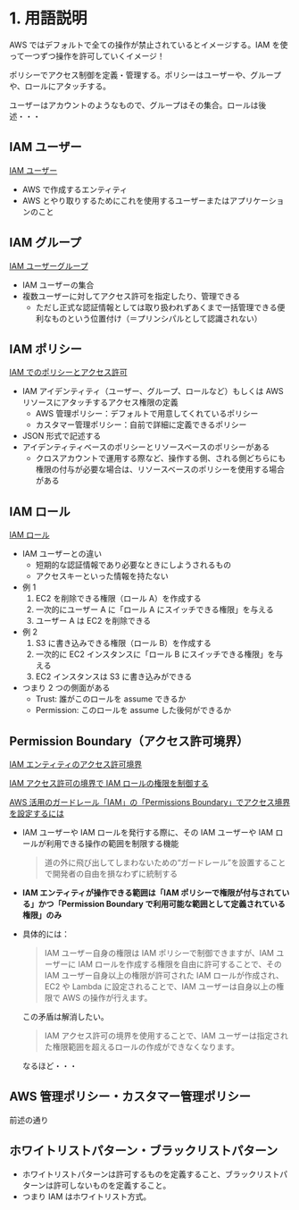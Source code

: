 # 1. 用語説明

AWS ではデフォルトで全ての操作が禁止されているとイメージする。IAM を使って一つずつ操作を許可していくイメージ！

ポリシーでアクセス制御を定義・管理する。ポリシーはユーザーや、グループや、ロールにアタッチする。

ユーザーはアカウントのようなもので、グループはその集合。ロールは後述・・・

## IAM ユーザー

[IAM ユーザー](https://docs.aws.amazon.com/ja_jp/IAM/latest/UserGuide/id_users.html)

- AWS で作成するエンティティ
- AWS とやり取りするためにこれを使用するユーザーまたはアプリケーションのこと

## IAM グループ

[IAM ユーザーグループ](https://docs.aws.amazon.com/ja_jp/IAM/latest/UserGuide/id_groups.html)

- IAM ユーザーの集合
- 複数ユーザーに対してアクセス許可を指定したり、管理できる
  - ただし正式な認証情報としては取り扱われずあくまで一括管理できる便利なものという位置付け（＝プリンシパルとして認識されない）

## IAM ポリシー

[IAM でのポリシーとアクセス許可](https://docs.aws.amazon.com/ja_jp/IAM/latest/UserGuide/access_policies.html)

- IAM アイデンティティ（ユーザー、グループ、ロールなど）もしくは AWS リソースにアタッチするアクセス権限の定義
  - AWS 管理ポリシー：デフォルトで用意してくれているポリシー
  - カスタマー管理ポリシー：自前で詳細に定義できるポリシー
- JSON 形式で記述する
- アイデンティティベースのポリシーとリソースベースのポリシーがある
  - クロスアカウントで運用する際など、操作する側、される側どちらにも権限の付与が必要な場合は、リソースベースのポリシーを使用する場合がある

## IAM ロール

[IAM ロール](https://docs.aws.amazon.com/ja_jp/IAM/latest/UserGuide/id_roles.html)

- IAM ユーザーとの違い
  - 短期的な認証情報であり必要なときにしようされるもの
  - アクセスキーといった情報を持たない
- 例 1
  1. EC2 を削除できる権限（ロール A）を作成する
  2. 一次的にユーザー A に「ロール A にスイッチできる権限」を与える
  3. ユーザー A は EC2 を削除できる
- 例 2
  1. S3 に書き込みできる権限（ロール B）を作成する
  2. 一次的に EC2 インスタンスに「ロール B にスイッチできる権限」を与える
  3. EC2 インスタンスは S3 に書き込みができる
- つまり 2 つの側面がある
  - Trust: 誰がこのロールを assume できるか
  - Permission: このロールを assume した後何ができるか

## Permission Boundary（アクセス許可境界）

[IAM エンティティのアクセス許可境界](https://docs.aws.amazon.com/ja_jp/IAM/latest/UserGuide/access_policies_boundaries.html)

[IAM アクセス許可の境界で IAM ロールの権限を制御する](https://www.yamamanx.com/iam-permission-boundary-role/)

[AWS 活用のガードレール「IAM」の「Permissions Boundary」でアクセス境界を設定するには](https://atmarkit.itmedia.co.jp/ait/articles/2103/30/news018.html)

- IAM ユーザーや IAM ロールを発行する際に、その IAM ユーザーや IAM ロールが利用できる操作の範囲を制限する機能

  > 道の外に飛び出してしまわないための“ガードレール”を設置することで開発者の自由を損なわずに統制する

- **IAM エンティティが操作できる範囲は「IAM ポリシーで権限が付与されている」かつ「Permission Boundary で利用可能な範囲として定義されている権限」のみ**
- 具体的には：

  > IAM ユーザー自身の権限は IAM ポリシーで制御できますが、IAM ユーザーに IAM ロールを作成する権限を自由に許可することで、その IAM ユーザー自身以上の権限が許可された IAM ロールが作成され、EC2 や Lambda に設定されることで、IAM ユーザーは自身以上の権限で AWS の操作が行えます。

  この矛盾は解消したい。

  > IAM アクセス許可の境界を使用することで、IAM ユーザーは指定された権限範囲を超えるロールの作成ができなくなります。

  なるほど・・・

## AWS 管理ポリシー・カスタマー管理ポリシー

前述の通り

## ホワイトリストパターン・ブラックリストパターン

- ホワイトリストパターンは許可するものを定義すること、ブラックリストパターンは許可しないものを定義すること。
- つまり IAM はホワイトリスト方式。
